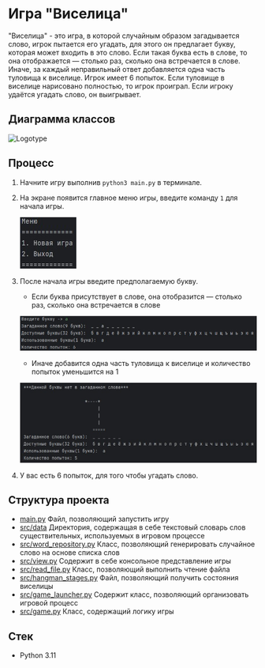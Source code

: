 # Игра "Виселица"

"Виселица" - это игра, в которой случайным образом загадывается слово, игрок пытается его угадать, для этого он предлагает букву, которая может входить в это слово. 
Если такая буква есть в слове, то она отображается — столько раз, сколько она встречается в слове. Иначе, за каждый неправильный ответ добавляется одна часть туловища к виселице. Игрок имеет 6 попыток. 
Если туловище в виселице нарисовано полностью, то игрок проиграл. Если игроку удаётся угадать слово, он выигрывает.
## Диаграмма классов

![Logotype](./docs/wall.jpg)

## Процесс

1. Начните игру выполнив `python3 main.py` в терминале.
2. На экране появится главное меню игры, введите команду `1` для начала игры.

   ![Menu](./docs/menu.jpg)

3. После начала игры введите предполагаемую букву.
   - Если буква присутствует в слове, она отобразится — столько раз, сколько она встречается в слове

   ![Correct](./docs/correct_letter.jpg)
   
   - Иначе добавится одна часть туловища к виселице и количество попыток уменьшится на 1

   ![Incorrect](./docs/incrorrect_letter.jpg)
4. У вас есть 6 попыток, для того чтобы угадать слово.

## Структура проекта

* [main.py](main.py) Файл, позволяющий запустить игру
* [src/data](src/data) Директория, содержащая в себе текстовый словарь слов существительных, используемых в игровом процессе
* [src/word_repository.py](src/word_repository.py) Класс, позволяющий генерировать случайное слово на основе списка слов
* [src/view.py](src/view.py) Содержит в себе консольное представление игры
* [src/read_file.py](src/read_file.py) Класс, позволяющий выполнить чтение файла
* [src/hangman_stages.py](src/hangman_stages.py) Файл, позволяющий получить состояния виселицы
* [src/game_launcher.py](src/game_launcher.py) Содержит класс, позволяющий организовать игровой процесс
* [src/game.py](src/game.py) Класс, содержащий логику игры

## Стек

* Python 3.11
